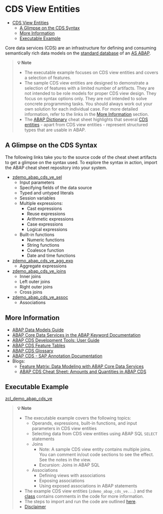 # CDS View Entities

- [CDS View Entities](#cds-view-entities)
  - [A Glimpse on the CDS Syntax](#a-glimpse-on-the-cds-syntax)
  - [More Information](#more-information)
  - [Executable Example](#executable-example)

Core data services (CDS) are an infrastructure for defining and consuming semantically rich data models on the [standard database](https://help.sap.com/doc/abapdocu_cp_index_htm/CLOUD/en-US/index.htm?file=abenstandard_db_glosry.htm) of an [AS ABAP](https://help.sap.com/doc/abapdocu_cp_index_htm/CLOUD/en-US/index.htm?file=abenas_abap_glosry.htm).

> **💡 Note**<br>
> - The executable example focuses on CDS view entities and covers a selection of features.
> - The sample CDS view entities are designed to demonstrate a selection of features with a limited number of artifacts. They are not intended to be role models for proper CDS view design. They focus on syntax options only. They are not intended to solve concrete programming tasks. You should always work out your own solution for each individual case. For more detailed information, refer to the links in the [More Information](#more-information) section.
> - The [ABAP Dictionary](26_ABAP_Dictionary.md) cheat sheet highlights that several [CDS entities](https://help.sap.com/doc/abapdocu_cp_index_htm/CLOUD/en-US/index.htm?file=abencds_entity_glosry.htm) - apart from CDS view entities - represent structured types that are usable in ABAP.

## A Glimpse on the CDS Syntax
The following links take you to the source code of the cheat sheet artifacts to get a glimpse on the syntax used. To explore the syntax in action, import the ABAP cheat sheet repository into your system. 

- [zdemo_abap_cds_ve_sel](src/zdemo_abap_cds_ve_sel.ddls.asddls)
  - Input parameters
  - Specifying fields of the data source
  - Typed and untyped literals
  - Session variables
  - Multiple expressions: 
    - Cast expressions 
    - Reuse expressions
    - Arithmetic expressions
    - Case expressions
    - Logical expressions
  - Built-in functions
    - Numeric functions
    - String functions
    - Coalesce function
    - Date and time functions
- [zdemo_abap_cds_ve_agg_exp](src/zdemo_abap_cds_ve_agg_exp.ddls.asddls)
  - Aggregate expressions
- [zdemo_abap_cds_ve_joins](src/zdemo_abap_cds_ve_joins.ddls.asddls)
  - Inner joins
  - Left outer joins
  - Right outer joins
  - Cross joins
- [zdemo_abap_cds_ve_assoc](src/zdemo_abap_cds_ve_assoc.ddls.asddls)
  - Associations

## More Information

- [ABAP Data Models Guide](https://help.sap.com/docs/abap-cloud/abap-data-models/abap-data-models)
- [ABAP Core Data Services in the ABAP Keyword Documentation](https://help.sap.com/doc/abapdocu_cp_index_htm/CLOUD/en-US/index.htm?file=abencds.htm)
- [ABAP CDS Development Tools: User Guide](https://help.sap.com/docs/abap-cloud/abap-cds-tools-user-guide/about-abap-cds-development-tools-user-guide?version=sap_btp)
- [ABAP CDS Feature Tables](https://help.sap.com/doc/abapdocu_cp_index_htm/CLOUD/en-US/index.htm?file=abencds_language_elements.htm)
- [ABAP CDS Glossary](https://help.sap.com/doc/abapdocu_cp_index_htm/CLOUD/en-US/index.htm?file=abencds_glossary.htm)
- [ABAP CDS - SAP Annotation Documentation](https://help.sap.com/doc/abapdocu_cp_index_htm/CLOUD/en-US/index.htm?file=abencds_annotations_ktd_docu.htm)
- Blogs:
  - [Feature Matrix: Data Modeling with ABAP Core Data Services](https://blogs.sap.com/2022/10/24/feature-matrix-data-modeling-with-abap-core-data-services/)
  - [ABAP CDS Cheat Sheet: Amounts and Quantities in ABAP CDS](https://blogs.sap.com/2022/07/07/abap-cds-cheat-sheet-amounts-and-quantities-in-abap-cds/)


## Executable Example

[zcl_demo_abap_cds_ve](./src/zcl_demo_abap_cds_ve.clas.abap)

> **💡 Note**<br>
> - The executable example covers the following topics:
>   - Operands, expressions, built-in functions, and input parameters in CDS view entities
>   - Selecting data from CDS view entities using ABAP SQL `SELECT` statements
>   - Joins  
>     - Note: A sample CDS view entity contains multiple joins. You can comment in/out code sections to see the effect. See the notes in the view. 
>     - Excursion: Joins in ABAP SQL
>   - Associations
>     - Defining views with associations
>     - Exposing associations
>     - Using exposed associations in ABAP statements
> - The example CDS view entities (`zdemo_abap_cds_ve...`) and the [class](./src/zcl_demo_abap_cds_ve.clas.abap) contains comments in the code for more information.
> - The steps to import and run the code are outlined [here](README.md#-getting-started-with-the-examples).
> - [Disclaimer](./README.md#%EF%B8%8F-disclaimer)
